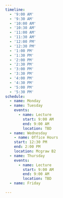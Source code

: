 ```yaml
---
timeline:
  - '9:00 AM'
  - '9:30 AM'
  - '10:00 AM'
  - '10:30 AM'
  - '11:00 AM'
  - '11:30 AM'
  - '12:00 PM'
  - '12:30 PM'
  - '1:00 PM'
  - '1:30 PM'
  - '2:00 PM'
  - '2:30 PM'
  - '3:00 PM'
  - '3:30 PM'
  - '4:00 PM'
  - '4:30 PM'
  - '5:00 PM'
  - '5:30 PM'
schedule:
  - name: Monday
  - name: Tuesday
    events:
      - name: Lecture
        start: 9:00 AM
        end: 9:00 AM
        location: TBD
  - name: Wednesday
    - name: Office Hours
    start: 12:30 PM
    end: 2:00 PM
    location: Mcgraw B2
  - name: Thursday
    events:
      - name: Lecture
        start: 9:00 AM
        end: 9:00 AM
        location: TBD
  - name: Friday
    
---
```


